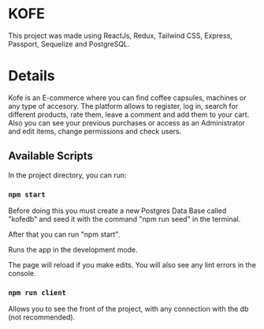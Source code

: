 # KOFE

This project was made using ReactJs, Redux, Tailwind CSS, Express, Passport, Sequelize and PostgreSQL.

# Details

Kofe is an E-commerce where you can find coffee capsules, machines or any type of accesory. The platform allows to register, log in, search for different products, rate them, leave a comment and add them to your cart. Also you can see your previous purchases or access as an Administrator and edit items, change permissions and check users.


## Available Scripts

In the project directory, you can run:

### `npm start`

Before doing this you must create a new Postgres Data Base called "kofedb" and seed it with the command "npm run seed" in the terminal.

After that you can run "npm start".

Runs the app in the development mode.

The page will reload if you make edits.
You will also see any lint errors in the console.

### `npm run client`

Allows you to see the front of the project, with any connection with the db (not recommended).


